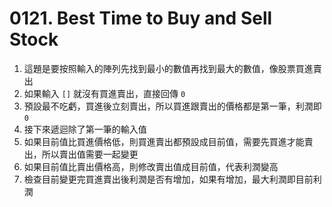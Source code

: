 # 0121. Best Time to Buy and Sell Stock
1. 這題是要按照輸入的陣列先找到最小的數值再找到最大的數值，像股票買進賣出
2. 如果輸入 `[]` 就沒有買進賣出，直接回傳 `0`
3. 預設最不吃虧，買進後立刻賣出，所以買進跟賣出的價格都是第一筆，利潤即 `0`
4. 接下來遞迴除了第一筆的輸入值
5. 如果目前值比買進價格低，則買進賣出都預設成目前值，需要先買進才能賣出，所以賣出值需要一起變更
6. 如果目前值比賣出價格高，則修改賣出值成目前值，代表利潤變高
7. 檢查目前變更完買進賣出後利潤是否有增加，如果有增加，最大利潤即目前利潤
